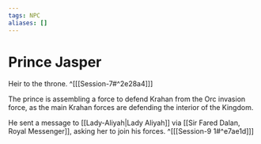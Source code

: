 ```yaml
---
tags: NPC
aliases: []
---
```

# Prince Jasper
Heir to the throne. ^[[[Session-7#^2e28a4]]]

The prince is assembling a force to defend Krahan from the Orc invasion force, as the main Krahan forces are defending the interior of the Kingdom.

He sent a message to [[Lady-Aliyah|Lady Aliyah]] via [[Sir Fared Dalan, Royal Messenger]], asking her to join his forces. ^[[[Session-9 1#^e7ae1d]]]
